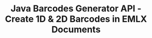 ---
############################# Static ############################
layout: "auto-gen-gist"
draft: false
path: "assembly/java/barcode/emlx"
otherformats: PDF HTML XPS TIFF MHTML TXT XAML EPUB SVG PS PCL XML OXPS MD EML MSG 

############################# Head ############################
head_title: "Java API to Generate Barcode Images Documents & Email Messages"
head_description: "GroupDocs.Assembly Java API enables programmers to create & add Barcodes in documents (PDF, DOC, DOCX, RTF, XLSX, CSV, PPTX) & Email(EML EMLX MSG) messages."

############################# Header ############################
title: "Java Barcodes Generator API - Create 1D & 2D Barcodes  in EMLX Documents"
description: "GroupDocs.Assembly Java API allows  to generate & add 1D & 2D Barcode Images inside PDF HTML, XPS, PS, TXT, EPUB, PCL, SVG, Documents & Emails (EML, EMLX, MSG) messages."

######################### Download Button #######################
button:
    enable: true

############################# About ############################
about:
    enable: true
    title: "How to Generate & Insert Barcodes in Documents & Emails?"
    content: |
       Barcodes are getting popular and are used everywhere these days. It started to appear in grocery stores in mid-1970s and today can be found in books, tickets, hospitals for tracking medications, auto parts stores and many more. This web page will explains how to dynamically create and add barcode images inside documents and emails in Java applications. GroupDocs.Assembly for Java is a very useful API that helps software developers to create powerful document automation and reporting applications. It provides supports for handling many popular document formats such as PDF, HTML, XPS, Microsoft Office Word, Excel worksheets, PowerPoint presentations, Outlook email & many more. The Java API makes it easy to create and insert Barcode images inside documents as well as in email messages with just a couple of lines of code. It also supports modifying barcode image properties such as scale barcode image, alter fore and back colors, change barcode image resolution, barcode text placement, change fonts and more. 

############################# content ############################
steps:
    enable: true
    block:
    - title_left: "Crate Barcodes in EMLX Documents via Java"
      content_left: |
       GroupDocs.Assembly Java has included complete functionality for inserting and editing Barcodes inside EMLX documents. The following Java code example demonstrates how to create and use barcode images inside a EMLX document with just a couple of lines of code. 

      title_right: "How to Add Barcodes in EMLX Files?"
      content_right: |
       * Create an instance of [DocumentAssembler](https://apireference.groupdocs.com/assembly/java/com.groupdocs.assembly/DocumentAssembler) 
       * Create sample data source object
       * Call [AssembleDocument](https://apireference.groupdocs.com/assembly/java/com.groupdocs.assembly/DocumentAssembler#assembleDocument-java.io.InputStream-java.io.OutputStream-com.groupdocs.assembly.DataSourceInfo...-) method with the following parameters
          * Stream to read a template document from.
          * Stream to write the resultant document.
          * Document loading and saving options.
          * Details Information on data source objects to be used.

      gisthash: "ebb6d8215f329f457f843e9a9fc48c9c"
      gistfile: "generate_barcodes_in_presentations.java"     

    - title_left: "System Requirements"
      content_left: |
        GroupDocs.Assembly Java APIs are supported on all major platforms and operating systems. It can generate documents in Microsoft Word, Excel, PowerPoint, Outlook, OpenOffice & 50+ other formats. For complete system requirements guide, please visit [system requirements](https://docs.groupdocs.com/assembly/java/system-requirements/) Before executing the code below, please make sure that you have the following prerequisites installled on your system:
        * Operating Systems: Microsoft Windows, Linux, MacOS
        * Java Versions Support: J2SE 7.0 (1.7), J2SE 8.0 (1.8) or above
        * Get the latest version of GroupDocs.Assembly Java APIs from [Maven](https://mvnrepository.com/artifact/com.groupdocs/groupdocs-assembly/)
        
      title_right: "Why Use GroupDocs.Assembly"
      content_right: |
        * Create custom documents from templates.
        * Dynamically attach email attachments.
        * No additional software is required to create and automate documents.
        * Generates an output document based on the data source.
        * Dynamically insert out document content in report
        * Apply formula during spreadsheet assembly.
        * Provides support for Multiple data formats
        * Sequential data operations support.

demos:
    enable: true
        

about_formats:
    enable: true


more_formats:
    enable: true


back_to_top:
    enable: true
---